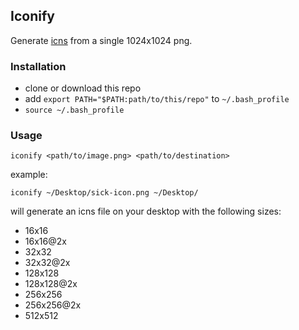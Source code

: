 ## Iconify

Generate [icns](https://en.wikipedia.org/wiki/Apple_Icon_Image_format) from a single 1024x1024 png.

### Installation

* clone or download this repo
* add `export PATH="$PATH:path/to/this/repo"` to `~/.bash_profile`
* `source ~/.bash_profile`

### Usage

`iconify <path/to/image.png> <path/to/destination>`

example:

`iconify ~/Desktop/sick-icon.png ~/Desktop/`

will generate an icns file on your desktop with the following sizes:

* 16x16
* 16x16@2x
* 32x32
* 32x32@2x
* 128x128
* 128x128@2x
* 256x256
* 256x256@2x
* 512x512
